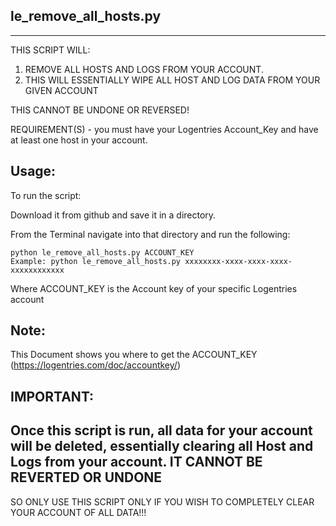 le_remove_all_hosts.py
-------------------
-------------------

THIS SCRIPT WILL:
 1. REMOVE ALL HOSTS AND LOGS FROM YOUR ACCOUNT.
 2. THIS WILL ESSENTIALLY WIPE ALL HOST AND LOG DATA FROM YOUR GIVEN ACCOUNT
 
 THIS CANNOT BE UNDONE OR REVERSED!
 


REQUIREMENT(S) - you must have your Logentries Account_Key and have at least one host in your account.


Usage:
-----

To run the script:

Download it from github and save it in a directory. 

From the Terminal navigate into that directory and run the following: 

	python le_remove_all_hosts.py ACCOUNT_KEY 
	Example: python le_remove_all_hosts.py xxxxxxxx-xxxx-xxxx-xxxx-xxxxxxxxxxxx 

Where ACCOUNT_KEY is the Account key of your specific Logentries account

Note:
-----
This Document shows you where to get the ACCOUNT_KEY (https://logentries.com/doc/accountkey/)

IMPORTANT:
-----
Once this script is run, all data for your account will be deleted, essentially clearing all Host and Logs from your account.
IT CANNOT BE REVERTED OR UNDONE 
-----
SO ONLY USE THIS SCRIPT ONLY IF YOU WISH TO COMPLETELY CLEAR YOUR ACCOUNT OF ALL DATA!!!